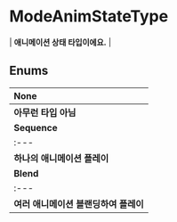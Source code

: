 # **ModeAnimStateType**

| **애니메이션 상태 타입이에요.** |
## **Enums**

| **None** |
| :--- |
| **아무런 타입 아님** |
| **Sequence** |
| :--- |
| **하나의 애니메이션 플레이** |
| **Blend** |
| :--- |
| **여러 애니메이션 블랜딩하여 플레이** |
